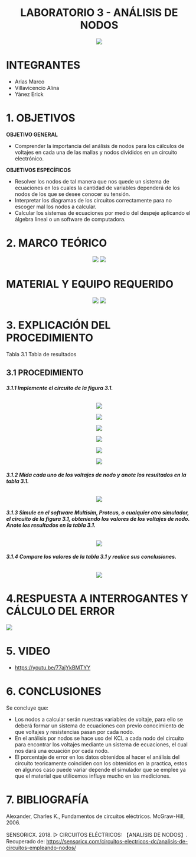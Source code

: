 <div align="center">

# LABORATORIO 3 - ANÁLISIS DE NODOS

![](https://github.com/erickyanez1/IMAGENES-DEBER-1/blob/main/espe.png) 

</div>

# **INTEGRANTES**

- Arias Marco
- Villavicencio Alina
- Yánez Erick


# **1. OBJETIVOS**

**OBJETIVO GENERAL**
  - Comprender la importancia del análisis de nodos para los cálculos de voltajes en cada una de las mallas y nodos divididos en un circuito electrónico.
 
 **OBJETIVOS ESPECÍFICOS**
  - Resolver los nodos de tal manera que nos quede un sistema de ecuaciones en los cuales la cantidad de variables dependerá de los nodos de los que se desee conocer su tensión.
  - Interpretar los diagramas de los circuitos correctamente para no escoger mal los nodos a calcular.
  - Calcular los sistemas de ecuaciones por medio del despeje aplicando el álgebra lineal o un software de computadora.

# **2. MARCO TEÓRICO**

<div align="center">
  
  ![](https://github.com/erickyanez1/LABORATORIO3/blob/main/IMG/MarcoTeorico_1.png)
![](https://github.com/erickyanez1/LABORATORIO3/blob/main/IMG/MarcoTeorico_2.png)
  
</div>
  
# MATERIAL Y EQUIPO REQUERIDO

<div align="center">
  
![](https://github.com/erickyanez1/LABORATORIO3/blob/main/IMG/Materiales.png)
![](https://github.com/erickyanez1/LABORATORIO3/blob/main/IMG/Tabla%20materiales.png)
 
</div>

# **3. EXPLICACIÓN DEL PROCEDIMIENTO**

Tabla 3.1 Tabla de resultados


## **3.1 PROCEDIMIENTO**

###### **3.1.1 Implemente el circuito de la figura 3.1.**

<div align="center">

![](https://github.com/erickyanez1/LABORATORIO3/blob/main/IMG/3.1.PNG)
  
![](https://github.com/erickyanez1/LABORATORIO3/blob/main/IMG/circuito.jpg) 

![](https://github.com/erickyanez1/LABORATORIO3/blob/main/IMG/cap1.PNG)

![](https://github.com/erickyanez1/LABORATORIO3/blob/main/IMG/cap2.PNG)

![](https://github.com/erickyanez1/LABORATORIO3/blob/main/IMG/cap3.PNG)

![](https://github.com/erickyanez1/LABORATORIO3/blob/main/IMG/cap4.PNG) 

 </div>

###### **3.1.2 Mida cada uno de los voltajes de nodo y anote los resultados en la tabla 3.1.**

<div align="center">

 ![](https://github.com/erickyanez1/LABORATORIO3/blob/main/IMG/Simulacion_circuito.PNG)

</div>

###### **3.1.3 Simule en el software Multisim, Proteus, o cualquier otro simulador, el circuito de la figura 3.1, obteniendo los valores de los voltajes de nodo. Anote los resultados en la tabla 3.1.**

<div align="center">

![](https://github.com/erickyanez1/LABORATORIO3/blob/main/IMG/Simulacion_circuito2.PNG)
  
</div>

###### **3.1.4 Compare los valores de la tabla 3.1 y realice sus conclusiones.**

<div align="center">

  
![](https://github.com/erickyanez1/LABORATORIO3/blob/main/IMG/cap4.PNG)
  
</div>

#  4.RESPUESTA A INTERROGANTES Y CÁLCULO DEL ERROR

![](https://github.com/erickyanez1/LABORATORIO3/blob/main/IMG/Error.png)

# **5. VIDEO**

- https://youtu.be/77ajYkBMTYY

# **6. CONCLUSIONES**

Se concluye que:

- Los nodos a calcular serán nuestras variables de voltaje, para ello se deberá formar un sistema de ecuaciones con previo conocimiento de que voltajes y resistencias pasan por cada nodo.
- En el análisis por nodos se hace uso del KCL a cada nodo del circuito para encontrar los voltajes mediante un sistema de ecuaciones, el cual nos dará una ecuación por cada nodo.
- El porcentaje de error en los datos obtenidos al hacer el análisis del circuito teoricamente coinciden con los obtenidos  en la practica, estos en algunos caso puede variar depende el simulador que se emplee ya que el material que utilicemos influye mucho en las mediciones.

# **7. BIBLIOGRAFÍA**

Alexander, Charles K., Fundamentos de circuitos eléctricos. McGraw-Hill, 2006.

SENSORICX. 2018. ▷ CIRCUITOS ELÉCTRICOS: 【ANALISIS DE NODOS】. Recuperado de: https://sensoricx.com/circuitos-electricos-dc/analisis-de-circuitos-empleando-nodos/

